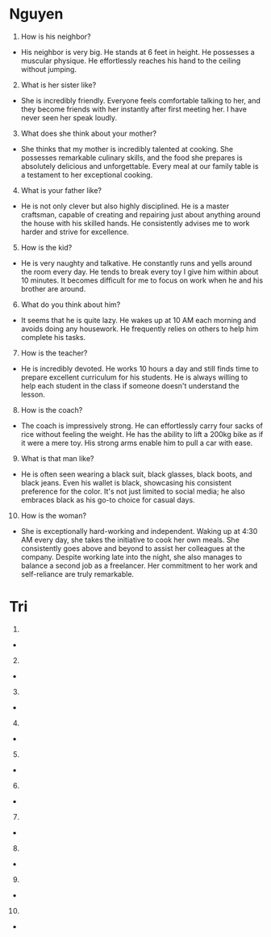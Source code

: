 # Nguyen

1. How is his neighbor?
- His neighbor is very big. He stands at 6 feet in height. He possesses a muscular physique. He effortlessly reaches his hand to the ceiling without jumping.

2. What is her sister like?
- She is incredibly friendly. Everyone feels comfortable talking to her, and they become friends with her instantly after first meeting her. I have never seen her speak loudly.

3. What does she think about your mother?
- She thinks that my mother is incredibly talented at cooking. She possesses remarkable culinary skills, and the food she prepares is absolutely delicious and unforgettable. Every meal at our family table is a testament to her exceptional cooking.

4. What is your father like?
- He is not only clever but also highly disciplined. He is a master craftsman, capable of creating and repairing just about anything around the house with his skilled hands. He consistently advises me to work harder and strive for excellence.

5. How is the kid?
- He is very naughty and talkative. He constantly runs and yells around the room every day. He tends to break every toy I give him within about 10 minutes. It becomes difficult for me to focus on work when he and his brother are around.

6. What do you think about him?
- It seems that he is quite lazy. He wakes up at 10 AM each morning and avoids doing any housework. He frequently relies on others to help him complete his tasks.

7. How is the teacher?
- He is incredibly devoted. He works 10 hours a day and still finds time to prepare excellent curriculum for his students. He is always willing to help each student in the class if someone doesn't understand the lesson.

8. How is the coach?
- The coach is impressively strong. He can effortlessly carry four sacks of rice without feeling the weight. He has the ability to lift a 200kg bike as if it were a mere toy. His strong arms enable him to pull a car with ease.

9. What is that man like?
- He is often seen wearing a black suit, black glasses, black boots, and black jeans. Even his wallet is black, showcasing his consistent preference for the color. It's not just limited to social media; he also embraces black as his go-to choice for casual days.

10. How is the woman?
- She is exceptionally hard-working and independent. Waking up at 4:30 AM every day, she takes the initiative to cook her own meals. She consistently goes above and beyond to assist her colleagues at the company. Despite working late into the night, she also manages to balance a second job as a freelancer. Her commitment to her work and self-reliance are truly remarkable.

# Tri

1. 
- 

2. 
- 

3. 
- 

4. 
- 

5. 
- 

6. 
- 

7. 
- 

8. 
- 

9. 
- 

10. 
- 
